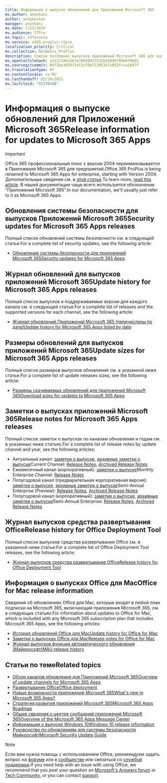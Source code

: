 ```yaml
---
title: Информация о выпуске обновлений для Приложений Microsoft 365
ms.author: anankani
author: andymosten
manager: anankani
ms.date: 7/23/2019
ms.audience: ITPro
ms.topic: reference
ms.service: o365-proplus-itpro
localization_priority: Critical
ms.collection: RelNotes_ProPlus
description: Список последних выпусков приложений Microsoft 365 для каждого канала обновления и ссылки на заметки о выпусках и историю обновлений для ИТ-специалистов
ms.openlocfilehash: a3122186a3b7e78b58437532b2d89bf99b8f0b61
ms.sourcegitcommit: 04f3aa30703f4f1cf89721853a7c052fcca2b97f
ms.translationtype: HT
ms.contentlocale: ru-RU
ms.lasthandoff: 03/24/2021
ms.locfileid: "51170148"
---
```

# <a name="release-information-for-updates-to-microsoft-365-apps"></a><span data-ttu-id="51659-103">Информация о выпуске обновлений для Приложений Microsoft 365</span><span class="sxs-lookup"><span data-stu-id="51659-103">Release information for updates to Microsoft 365 Apps</span></span>


> [!IMPORTANT]
> <span data-ttu-id="51659-104">Office 365 профессиональный плюс с версии 2004 переименовывается в Приложения Microsoft 365 для предприятий.</span><span class="sxs-lookup"><span data-stu-id="51659-104">Office 365 ProPlus is being renamed to Microsoft 365 Apps for enterprise, starting with Version 2004.</span></span> <span data-ttu-id="51659-105">Дополнительные сведения см. в [этой статье](/deployoffice/name-change).</span><span class="sxs-lookup"><span data-stu-id="51659-105">To learn more, [read this article](/deployoffice/name-change).</span></span> <span data-ttu-id="51659-106">В нашей документации чаще всего используется обозначение "Приложения Microsoft 365".</span><span class="sxs-lookup"><span data-stu-id="51659-106">In our documentation, we'll usually just refer to it as Microsoft 365 Apps.</span></span>


## <a name="security-updates-for-microsoft-365-apps-releases"></a><span data-ttu-id="51659-107">Обновления системы безопасности для выпусков Приложений Microsoft 365</span><span class="sxs-lookup"><span data-stu-id="51659-107">Security updates for Microsoft 365 Apps releases</span></span>

<span data-ttu-id="51659-108">Полный список обновлений системы безопасности см. в следующей статье:</span><span class="sxs-lookup"><span data-stu-id="51659-108">For a complete list of security updates, see the following article:</span></span>
 - [<span data-ttu-id="51659-109">Обновления системы безопасности для приложений Microsoft 365</span><span class="sxs-lookup"><span data-stu-id="51659-109">Security updates for Microsoft 365 Apps</span></span>](microsoft365-apps-security-updates.md)


## <a name="update-history-for-microsoft-365-apps-releases"></a><span data-ttu-id="51659-110">Журнал обновлений для выпусков приложений Microsoft 365</span><span class="sxs-lookup"><span data-stu-id="51659-110">Update history for Microsoft 365 Apps releases</span></span>

<span data-ttu-id="51659-111">Полный список выпусков и поддерживаемые версии для каждого канала см. в следующей статье:</span><span class="sxs-lookup"><span data-stu-id="51659-111">For a complete list of releases and the supported versions for each channel, see the following article:</span></span>

- [<span data-ttu-id="51659-112">Журнал обновлений Приложений Microsoft 365 (перечислены по дате)</span><span class="sxs-lookup"><span data-stu-id="51659-112">Update history for Microsoft 365 Apps listed by date</span></span>](update-history-microsoft365-apps-by-date.md)


 ## <a name="update-sizes-for-microsoft-365-apps-releases"></a><span data-ttu-id="51659-113">Размеры обновлений для выпусков приложений Microsoft 365</span><span class="sxs-lookup"><span data-stu-id="51659-113">Update sizes for Microsoft 365 Apps releases</span></span>

<span data-ttu-id="51659-114">Полный список размеров выпусков обновлений см. в указанной ниже статье:</span><span class="sxs-lookup"><span data-stu-id="51659-114">For a complete list of update releases sizes, see the following article:</span></span>
 - [<span data-ttu-id="51659-115">Размеры скачиваемых обновлений для приложений Microsoft 365</span><span class="sxs-lookup"><span data-stu-id="51659-115">Download sizes for updates to Microsoft 365 Apps</span></span>](download-sizes-microsoft365-apps-updates.md)

## <a name="release-notes-for-microsoft-365-apps-releases"></a><span data-ttu-id="51659-116">Заметки о выпусках приложений Microsoft 365</span><span class="sxs-lookup"><span data-stu-id="51659-116">Release notes for Microsoft 365 Apps releases</span></span>

<span data-ttu-id="51659-117">Полный список заметок о выпусках по каналам обновления и годам см. в указанных ниже статьях.</span><span class="sxs-lookup"><span data-stu-id="51659-117">For a complete list of release notes by update channel and year, see the following articles:</span></span>
 - <span data-ttu-id="51659-118">Актуальный канал: [заметки о выпуске](current-channel.md), [архивные заметки о выпуске](monthly-channel-archived.md)</span><span class="sxs-lookup"><span data-stu-id="51659-118">Current Channel: [Release Notes](current-channel.md), [Archived Release Notes](monthly-channel-archived.md)</span></span>
 - <span data-ttu-id="51659-119">Ежемесячный канал (корпоративный): [заметки о выпуске](monthly-enterprise-channel.md)</span><span class="sxs-lookup"><span data-stu-id="51659-119">Monthly Enterprise Channel:  [Release Notes](monthly-enterprise-channel.md)</span></span>
 - <span data-ttu-id="51659-120">Полугодовой канал (предварительная корпоративная версия): [заметки о выпуске](semi-annual-enterprise-channel-preview.md), [архивные заметки о выпуске](semi-annual-enterprise-channel-preview-archived.md)</span><span class="sxs-lookup"><span data-stu-id="51659-120">Semi-Annual Enterprise (Preview): [Release Notes](semi-annual-enterprise-channel-preview.md), [Archived Release Notes](semi-annual-enterprise-channel-preview-archived.md)</span></span>
 - <span data-ttu-id="51659-121">Полугодовой канал (корпоративный): [заметки о выпуске](semi-annual-enterprise-channel.md), [архивные заметки о выпуске](semi-annual-enterprise-channel-archived.md)</span><span class="sxs-lookup"><span data-stu-id="51659-121">Semi-Annual Enterprise: [Release Notes](semi-annual-enterprise-channel.md), [Archived Release Notes](semi-annual-enterprise-channel-archived.md)</span></span>

 ## <a name="release-history-for-office-deployment-tool"></a><span data-ttu-id="51659-122">Журнал выпусков средства развертывания Office</span><span class="sxs-lookup"><span data-stu-id="51659-122">Release history for Office Deployment Tool</span></span>
 <span data-ttu-id="51659-123">Полный список выпусков средства развертывания Office см. в указанной ниже статье:</span><span class="sxs-lookup"><span data-stu-id="51659-123">For a complete list of Office Deployment Tool releases, see the following article:</span></span>
 - [<span data-ttu-id="51659-124">Журнал выпусков средства развертывания Office</span><span class="sxs-lookup"><span data-stu-id="51659-124">Release history for Office Deployment Tool</span></span>](ODT-release-history.md)

## <a name="office-for-mac-release-information"></a><span data-ttu-id="51659-125">Информация о выпусках Office для Mac</span><span class="sxs-lookup"><span data-stu-id="51659-125">Office for Mac release information</span></span>

<span data-ttu-id="51659-126">Сведения об обновлениях Office для Mac, которые входят в любой план подписки на Microsoft 365, включающий приложения Microsoft 365, см. в следующих статьях:</span><span class="sxs-lookup"><span data-stu-id="51659-126">For information about updates to Office for Mac, which is included with any Microsoft 365 subscription plan that includes Microsoft 365 Apps, see the following articles:</span></span>
 - [<span data-ttu-id="51659-127">История обновлений Office для Mac</span><span class="sxs-lookup"><span data-stu-id="51659-127">Update history for Office for Mac</span></span>](update-history-office-for-mac.md)
 - [<span data-ttu-id="51659-128">Заметки о выпусках Office для Mac</span><span class="sxs-lookup"><span data-stu-id="51659-128">Release notes for Office for Mac</span></span>](release-notes-office-for-mac.md)
 - [<span data-ttu-id="51659-129">Журнал выпусков функции автоматического обновления (Майкрософт)</span><span class="sxs-lookup"><span data-stu-id="51659-129">MAU release history</span></span>](release-history-microsoft-autoupdate.md)


## <a name="related-topics"></a><span data-ttu-id="51659-130">Статьи по теме</span><span class="sxs-lookup"><span data-stu-id="51659-130">Related topics</span></span>

- [<span data-ttu-id="51659-131">Обзор каналов обновления для Приложений Microsoft 365</span><span class="sxs-lookup"><span data-stu-id="51659-131">Overview of update channels for Microsoft 365 Apps</span></span>](/DeployOffice/overview-of-update-channels-for-office-365-proplus)
- [<span data-ttu-id="51659-132">Развертывание Office</span><span class="sxs-lookup"><span data-stu-id="51659-132">Office deployment</span></span>](/deployoffice/)
- [<span data-ttu-id="51659-133">Новые возможности приложений Microsoft 365</span><span class="sxs-lookup"><span data-stu-id="51659-133">What's new in Microsoft 365 Apps?</span></span>](https://support.office.com/article/95c8d81d-08ba-42c1-914f-bca4603e1426)
- [<span data-ttu-id="51659-134">Стратегия развития приложений Microsoft 365</span><span class="sxs-lookup"><span data-stu-id="51659-134">Microsoft 365 Apps Roadmap</span></span>](https://products.office.com/business/office-365-roadmap)
- [<span data-ttu-id="51659-135">Общие сведения о центре сообщений приложений Microsoft 365</span><span class="sxs-lookup"><span data-stu-id="51659-135">Overview of the Microsoft 365 Apps Message Center</span></span>](https://support.office.com/article/38fb3333-bfcc-4340-a37b-deda509c2093)
- [<span data-ttu-id="51659-136">Информация о выпуске Windows 10</span><span class="sxs-lookup"><span data-stu-id="51659-136">Windows 10 release information</span></span>](/windows/release-health/release-information)
- [<span data-ttu-id="51659-137">Руководство по обновлениям для системы безопасности Майкрософт</span><span class="sxs-lookup"><span data-stu-id="51659-137">Microsoft Security Update Guide</span></span>](https://portal.msrc.microsoft.com/)

> [!NOTE]
> <span data-ttu-id="51659-138">Если вам нужна помощь с использованием Office, рекомендуем задать вопрос на [форуме](https://answers.microsoft.com/) или в [сообществе](https://techcommunity.microsoft.com/) или связаться со [службой поддержки](https://support.microsoft.com/contactus).</span><span class="sxs-lookup"><span data-stu-id="51659-138">If you need help with an issue with using Office, we recommend that you post your question on [Microsoft's Answers forum](https://answers.microsoft.com/) or [Tech Community](https://techcommunity.microsoft.com/), or you can contact [support](https://support.microsoft.com/contactus).</span></span>